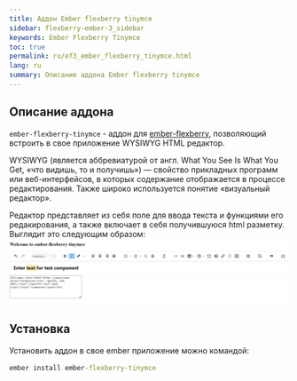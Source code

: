 ```yaml
---
title: Аддон Ember flexberry tinymce
sidebar: flexberry-ember-3_sidebar
keywords: Ember Flexberry Tinymce
toc: true
permalink: ru/ef3_ember_flexberry_tinymce.html
lang: ru
summary: Описание аддона Ember flexberry tinymce
---
```


## Описание аддона

`ember-flexberry-tinymce` - аддон для [ember-flexberry](ef3_landing_page.html), позволяющий встроить в свое приложение WYSIWYG HTML редактор.

WYSIWYG (является аббревиатурой от англ. What You See Is What You Get, «что видишь, то и получишь») — свойство прикладных программ или веб-интерфейсов, в которых содержание отображается в процессе редактирования. Также широко используется понятие «визуальный редактор».

Редактор представляет из себя поле для ввода текста и функциями его редакирования, а также включает в себя получившуюся html разметку. Выглядит это следующим образом:
![Example](/images\pages\products\flexberry-ember\3.x\components\ember-flexberry-tinymce.png)

## Установка

Установить аддон в свое ember приложение можно командой:

```cmd
ember install ember-flexberry-tinymce
```
